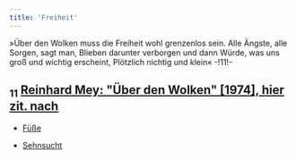 ```yaml
---
title: 'Freiheit'
---
```


»Über den Wolken muss die Freiheit wohl grenzenlos sein. Alle Ängste, alle Sorgen, sagt man, Blieben darunter verborgen und dann Würde, was uns groß und wichtig erscheint, Plötzlich nichtig und klein« -!11!-
## <sub class="subscript">**11**</sub> [Reinhard Mey: "Über den Wolken" [1974], hier zit. <u>nach</u>](https://www.reinhard-mey.de/wp-content/uploads/2021/02/Reinhard-Mey-Textsammlung-14.Auflage.pdf)

* [Füße](Feet_de)

* [Sehnsucht](Longing_de)
